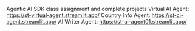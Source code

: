 Agentic AI SDK class assignment and complete projects
Virtual AI Agent:
https://st-virtual-agent.streamlit.app/
Country Info Agent:
https://st-ci-agent.streamlit.app/
AI Writer Agent:
https://st-ai-agent01.streamlit.app/
